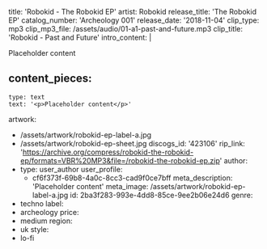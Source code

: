 title: 'Robokid - The Robokid EP'
artist: Robokid
release_title: 'The Robokid EP'
catalog_number: 'Archeology 001'
release_date: '2018-11-04'
clip_type: mp3
clip_mp3_file: /assets/audio/01-a1-past-and-future.mp3
clip_title: 'Robokid - Past and Future'
intro_content: |
  <p>Placeholder content
  </p>
  
content_pieces:
  -
    type: text
    text: '<p>Placeholder content</p>'
artwork:
  - /assets/artwork/robokid-ep-label-a.jpg
  - /assets/artwork/robokid-ep-sheet.jpg
discogs_id: '423106'
rip_link: 'https://archive.org/compress/robokid-the-robokid-ep/formats=VBR%20MP3&file=/robokid-the-robokid-ep.zip'
author:
  -
    type: user_author
    user_profile:
      - cf6f373f-69b8-4a0c-8cc3-cad9f0ce7bff
meta_description: 'Placeholder content'
meta_image: /assets/artwork/robokid-ep-label-a.jpg
id: 2ba3f283-993e-4dd8-85ce-9ee2b06e24d6
genre:
  - techno
label:
  - archeology
price:
  - medium
region:
  - uk
style:
  - lo-fi
